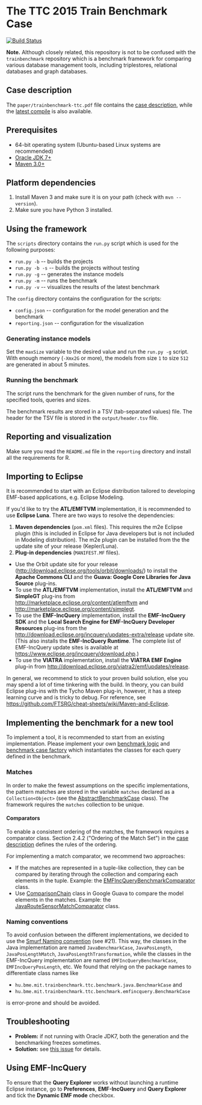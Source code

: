 # The TTC 2015 Train Benchmark Case

[![Build Status](https://travis-ci.org/dwagelaar/trainbenchmark-ttc.svg?branch=master)](https://travis-ci.org/dwagelaar/trainbenchmark-ttc)

**Note.** Although closely related, this repository is not to be confused with the `trainbenchmark` repository which is a benchmark framework for comparing various database management tools, including triplestores, relational databases and graph databases.

## Case description

The `paper/trainbenchmark-ttc.pdf` file contains the [case description](https://github.com/FTSRG/trainbenchmark-ttc/blob/master/paper/trainbenchmark-ttc.pdf), while the [latest compile](https://www.sharelatex.com/github/repos/FTSRG/paper-ttc15-trainbenchmark/builds/latest/output.pdf)  is also available.

## Prerequisites

* 64-bit operating system (Ubuntu-based Linux systems are recommended)
* [Oracle JDK 7+](https://github.com/FTSRG/cheat-sheets/wiki/Linux#oracle-jdk-7)
* [Maven 3.0+](https://github.com/FTSRG/cheat-sheets/wiki/Linux#maven-3)

## Platform dependencies

1. Install Maven 3 and make sure it is on your path (check with `mvn --version`).
1. Make sure you have Python 3 installed.

## Using the framework

The `scripts` directory contains the `run.py` script which is used for the following purposes:
* `run.py -b` -- builds the projects
* `run.py -b -s` -- builds the projects without testing
* `run.py -g` -- generates the instance models
* `run.py -m` -- runs the benchmark
* `run.py -v` -- visualizes the results of the latest benchmark

The `config` directory contains the configuration for the scripts:
* `config.json` -- configuration for the model generation and the benchmark
* `reporting.json` -- configuration for the visualization

### Generating instance models

Set the `maxSize` variable to the desired value and run the `run.py -g` script. With enough memory (`-Xmx2G` or more), the models from size `1` to size `512` are generated in about 5 minutes.

### Running the benchmark

The script runs the benchmark for the given number of runs, for the specified tools, queries and sizes.

The benchmark results are stored in a TSV (tab-separated values) file. The header for the TSV file is stored in the `output/header.tsv` file. 

## Reporting and visualization

Make sure you read the `README.md` file in the `reporting` directory and install all the requirements for R.

## Importing to Eclipse

It is recommended to start with an Eclipse distribution tailored to developing EMF-based applications, e.g. Eclipse Modeling.

If you'd like to try the **ATL/EMFTVM** implementation, it is recommended to use **Eclipse Luna**. There are two ways to resolve the dependencies:

1. **Maven dependencies** (`pom.xml` files). This requires the m2e Eclipse plugin (this is included in Eclipse for Java developers but is not included in Modeling distribution). The m2e plugin can be installed from the the update site of your release (Kepler/Luna).
2. **Plug-in dependencies** (`MANIFEST.MF` files).
  * Use the Orbit update site for your release (<http://download.eclipse.org/tools/orbit/downloads/>) to install the **Apache Commons CLI** and the **Guava: Google Core Libraries for Java Source** plug-ins.
  * To use the **ATL/EMFTVM** implementation, install the **ATL/EMFTVM** and **SimpleGT** plug-ins from <http://marketplace.eclipse.org/content/atlemftvm> and <http://marketplace.eclipse.org/content/simplegt>.
  * To use the **EMF-IncQuery** implementation, install the **EMF-IncQuery SDK** and the **Local Search Engine for EMF-IncQuery Developer Resources** plug-ins from the <http://download.eclipse.org/incquery/updates-extra/release> update site. (This also installs the **EMF-IncQuery Runtime**. The complete list of EMF-IncQuery update sites is available at <https://www.eclipse.org/incquery/download.php>.)
  * To use the **VIATRA** implementation, install the **VIATRA EMF Engine** plug-in from <http://download.eclipse.org/viatra2/emf/updates/release>.

In general, we recommend to stick to your proven build solution, else you may spend a lot of time tinkering with the build. In theory, you can build Eclipse plug-ins with the Tycho Maven plug-in, however, it has a steep learning curve and is tricky to debug. For reference, see <https://github.com/FTSRG/cheat-sheets/wiki/Maven-and-Eclipse>.

## Implementing the benchmark for a new tool

To implement a tool, it is recommended to start from an existing implementation. Please implement your own  [benchmark logic](https://github.com/FTSRG/trainbenchmark-ttc/blob/master/hu.bme.mit.trainbenchmark.ttc.benchmark.java/src/main/java/hu/bme/mit/trainbenchmark/ttc/benchmark/java/JavaBenchmarkLogic.java) and [benchmark case factory](https://github.com/FTSRG/trainbenchmark-ttc/blob/master/hu.bme.mit.trainbenchmark.ttc.benchmark.java/src/main/java/hu/bme/mit/trainbenchmark/ttc/benchmark/java/benchmarkcases/JavaBenchmarkCaseFactory.java) which instantiates the classes for each query defined in the benchmark.

### Matches

In order to make the fewest assumptions on the specific implementations, the pattern matches are stored in the variable `matches` declared as a `Collection<Object>` (see the [AbstractBenchmarkCase](https://github.com/FTSRG/trainbenchmark-ttc/blob/master/hu.bme.mit.trainbenchmark.ttc.benchmark/src/main/java/hu/bme/mit/trainbenchmark/ttc/benchmark/benchmarkcases/AbstractBenchmarkCase.java) class). The framework requires the `matches` collection to be unique.

#### Comparators

To enable a consistent ordering of the matches, the framework requires a comparator class. Section 2.4.2 ("Ordering of the Match Set") in the [case description](#case-description) defines the rules of the ordering.

For implementing a match comparator, we recommend two approaches:
* If the matches are represented in a tuple-like collection, they can be compared by iterating through the collection and comparing each elements in the tuple. Example: the [EMFIncQueryBenchmarkComparator](https://github.com/FTSRG/trainbenchmark-ttc/blob/master/hu.bme.mit.trainbenchmark.ttc.benchmark.emfincquery/src/main/java/hu/bme/mit/trainbenchmark/ttc/benchmark/emfincquery/matches/EMFIncQueryBenchmarkComparator.java) class.
* Use [ComparisonChain](http://docs.guava-libraries.googlecode.com/git/javadoc/com/google/common/collect/ComparisonChain.html) class in Google Guava to compare the model elements in the matches. Example: the [JavaRouteSensorMatchComparator](https://github.com/FTSRG/trainbenchmark-ttc/blob/master/hu.bme.mit.trainbenchmark.ttc.benchmark.java/src/main/java/hu/bme/mit/trainbenchmark/ttc/benchmark/java/matches/JavaRouteSensorMatchComparator.java) class.

### Naming conventions

To avoid confusion between the different implementations, we decided to use the [Smurf Naming convention](http://blog.codinghorror.com/new-programming-jargon/) (see #21). This way, the classes in the Java implementation are named `JavaBenchmarkCase`, `JavaPosLength`, `JavaPosLengthMatch`, `JavaPosLengthTransformation`, while the classes in the EMF-IncQuery implementation are named `EMFIncQueryBenchmarkCase`, `EMFIncQueryPosLength`, etc. We found that relying on the package names to differentiate class names like

* `hu.bme.mit.trainbenchmark.ttc.benchmark.java.BenchmarkCase` and 
* `hu.bme.mit.trainbenchmark.ttc.benchmark.emfincquery.BenchmarkCase`

is error-prone and should be avoided.

## Troubleshooting

* **Problem:** if not running with Oracle JDK7, both the generation and the benchmarking freezes sometimes.
* **Solution:** see [this issue](https://github.com/FTSRG/trainbenchmark-ttc/issues/7) for details.

## Using EMF-IncQuery

To ensure that the **Query Explorer** works without launching a runtime Eclipse instance, go to **Preferences**, **EMF-IncQuery** and **Query Explorer** and tick the **Dynamic EMF mode** checkbox.
